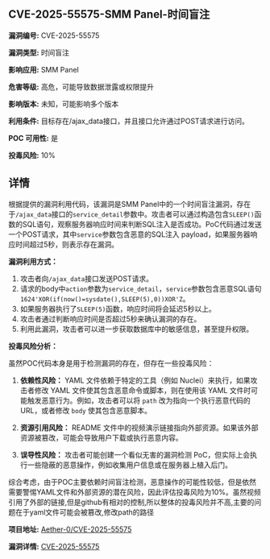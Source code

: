 ## CVE-2025-55575-SMM Panel-时间盲注

**漏洞编号:** CVE-2025-55575

**漏洞类型:** 时间盲注

**影响应用:** SMM Panel

**危害等级:** 高危，可能导致数据泄露或权限提升

**影响版本:** 未知，可能影响多个版本

**利用条件:** 目标存在/ajax_data接口，并且接口允许通过POST请求进行访问。

**POC 可用性:** 是

**投毒风险:** 10%

## 详情

根据提供的漏洞利用代码，该漏洞是SMM Panel中的一个时间盲注漏洞，存在于`/ajax_data`接口的`service_detail`参数中。攻击者可以通过构造包含`SLEEP()`函数的SQL语句，观察服务器响应时间来判断SQL注入是否成功。PoC代码通过发送一个POST请求，其中`service`参数包含恶意的SQL注入 payload，如果服务器响应时间超过5秒，则表示存在漏洞。

**漏洞利用方式：**

1.  攻击者向`/ajax_data`接口发送POST请求。
2.  请求的body中`action`参数为`service_detail`，`service`参数包含恶意SQL语句`1624'XOR(if(now()=sysdate(),SLEEP(5),0))XOR'Z`。
3.  如果服务器执行了`SLEEP(5)`函数，响应时间将会延迟5秒以上。
4.  攻击者通过判断响应时间是否超过5秒来确认漏洞的存在。
5.  利用此漏洞，攻击者可以进一步获取数据库中的敏感信息，甚至提升权限。

**投毒风险分析：**

虽然POC代码本身是用于检测漏洞的存在，但存在一些投毒风险：

1.  **依赖性风险：** YAML 文件依赖于特定的工具（例如 Nuclei）来执行，如果攻击者修改 YAML 文件使其包含恶意命令或脚本，则在使用该 YAML 文件时可能触发恶意行为。例如，攻击者可以将 `path` 改为指向一个执行恶意代码的URL，或者修改 `body` 使其包含恶意脚本。

2.  **资源引用风险：** README 文件中的视频演示链接指向外部资源。如果该外部资源被篡改，可能会导致用户下载或执行恶意内容。

3.  **误导性风险：** 攻击者可能创建一个看似无害的漏洞检测 PoC，但实际上会执行一些隐蔽的恶意操作，例如收集用户信息或在服务器上植入后门。

综合考虑，由于POC主要依赖时间盲注检测，恶意操作的可能性较低，但是依然需要警惕YAML文件和外部资源的潜在风险，因此评估投毒风险为10%。虽然视频引用了外部的链接,但是github有相对的控制,所以整体的投毒风险并不高,主要的问题在于yaml文件可能会被篡改,修改path的路径

**项目地址:** [Aether-0/CVE-2025-55575](https://github.com/Aether-0/CVE-2025-55575)

**漏洞详情:** [CVE-2025-55575](https://nvd.nist.gov/vuln/detail/CVE-2025-55575)